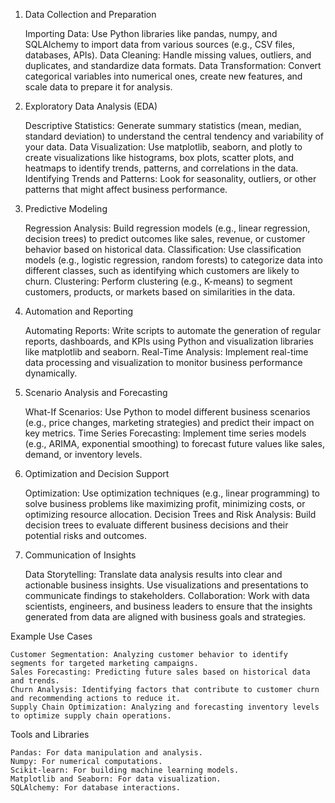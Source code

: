1. Data Collection and Preparation

    Importing Data: Use Python libraries like pandas, numpy, and SQLAlchemy to import data from various sources (e.g., CSV files, databases, APIs).
    Data Cleaning: Handle missing values, outliers, and duplicates, and standardize data formats.
    Data Transformation: Convert categorical variables into numerical ones, create new features, and scale data to prepare it for analysis.

2. Exploratory Data Analysis (EDA)

    Descriptive Statistics: Generate summary statistics (mean, median, standard deviation) to understand the central tendency and variability of your data.
    Data Visualization: Use matplotlib, seaborn, and plotly to create visualizations like histograms, box plots, scatter plots, and heatmaps to identify trends, patterns, and correlations in the data.
    Identifying Trends and Patterns: Look for seasonality, outliers, or other patterns that might affect business performance.

3. Predictive Modeling

    Regression Analysis: Build regression models (e.g., linear regression, decision trees) to predict outcomes like sales, revenue, or customer behavior based on historical data.
    Classification: Use classification models (e.g., logistic regression, random forests) to categorize data into different classes, such as identifying which customers are likely to churn.
    Clustering: Perform clustering (e.g., K-means) to segment customers, products, or markets based on similarities in the data.

4. Automation and Reporting

    Automating Reports: Write scripts to automate the generation of regular reports, dashboards, and KPIs using Python and visualization libraries like matplotlib and seaborn.
    Real-Time Analysis: Implement real-time data processing and visualization to monitor business performance dynamically.

5. Scenario Analysis and Forecasting

    What-If Scenarios: Use Python to model different business scenarios (e.g., price changes, marketing strategies) and predict their impact on key metrics.
    Time Series Forecasting: Implement time series models (e.g., ARIMA, exponential smoothing) to forecast future values like sales, demand, or inventory levels.

6. Optimization and Decision Support

    Optimization: Use optimization techniques (e.g., linear programming) to solve business problems like maximizing profit, minimizing costs, or optimizing resource allocation.
    Decision Trees and Risk Analysis: Build decision trees to evaluate different business decisions and their potential risks and outcomes.

7. Communication of Insights

    Data Storytelling: Translate data analysis results into clear and actionable business insights. Use visualizations and presentations to communicate findings to stakeholders.
    Collaboration: Work with data scientists, engineers, and business leaders to ensure that the insights generated from data are aligned with business goals and strategies.

Example Use Cases

    Customer Segmentation: Analyzing customer behavior to identify segments for targeted marketing campaigns.
    Sales Forecasting: Predicting future sales based on historical data and trends.
    Churn Analysis: Identifying factors that contribute to customer churn and recommending actions to reduce it.
    Supply Chain Optimization: Analyzing and forecasting inventory levels to optimize supply chain operations.

Tools and Libraries

    Pandas: For data manipulation and analysis.
    Numpy: For numerical computations.
    Scikit-learn: For building machine learning models.
    Matplotlib and Seaborn: For data visualization.
    SQLAlchemy: For database interactions.
